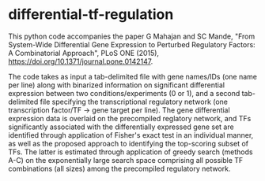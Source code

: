 # differential-tf-regulation

This python code accompanies the paper G Mahajan and SC Mande, "From System-Wide Differential Gene Expression to Perturbed Regulatory Factors: A Combinatorial Approach", PLoS ONE (2015), https://doi.org/10.1371/journal.pone.0142147.

The code takes as input a tab-delimited file with gene names/IDs (one name per line) along with binarized information on significant differential expression between two conditions/experiments (0 or 1), and a second tab-delimited file specifying the transcriptional regulatory network (one transcription factor/TF -> gene target per line). The gene differential expression data is overlaid on the precompiled reglatory network, and TFs significantly associated with the differentially expressed gene set are identified through application of Fisher's exact test in an individual manner, as well as the proposed approach to identifying the top-scoring subset of TFs. The latter is estimated through application of greedy search (methods A-C) on the exponentially large search space comprising all possible TF combinations (all sizes) among the precompiled regulatory network.
